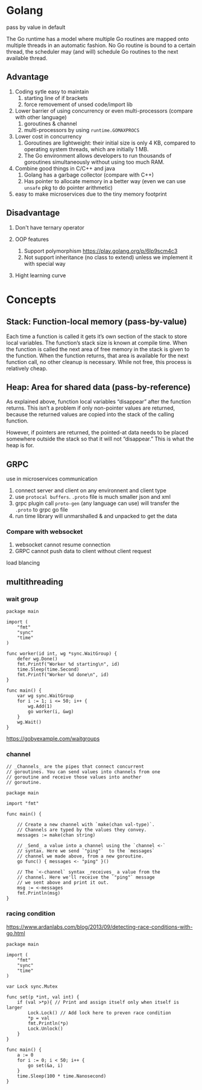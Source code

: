 
# Golang

pass by value in default

The Go runtime has a model where multiple Go routines are mapped onto multiple threads in an automatic fashion. No Go routine is bound to a certain thread, the scheduler may (and will) schedule Go routines to the next available thread.

## Advantage

1. Coding sytle easy to maintain
   1. starting line of if brackets
   2. force removement of unsed code/import lib
2. Lower barrier of using concurrency or even multi-processors (compare with other language)
   1. goroutines & channel
   2. multi-processors by using `runtime.GOMAXPROCS`
3. Lower cost in concurrency
   1. Goroutines are lightweight: their initial size is only 4 KB, compared to operating system threads, which are initially 1 MB.
   2. The Go environment allows developers to run thousands of goroutines simultaneously without using too much RAM.
4. Combine good things in C/C++ and java
   1. Golang has a garbage collector (compare with C++)
   2. Has pointer to allocate memory in a better way (even we can use `unsafe` pkg to do pointer arithmetic)
5. easy to make microservices due to the tiny memory footprint

## Disadvantage

1. Don't have ternary operator

2. OOP features
   1. Support polymorphism https://play.golang.org/p/6Ip9scm4c3
   2. Not support inheritance (no class to extend) unless we implement it with special way

3. Hight learning curve

# Concepts

## Stack: Function-local memory (pass-by-value)

Each time a function is called it gets it’s own section of the stack to store local variables. The function’s stack size is known at compile time. When the function is called the next area of free memory in the stack is given to the function. When the function returns, that area is available for the next function call, no other cleanup is necessary. While not free, this process is relatively cheap.

## Heap: Area for shared data (pass-by-reference)

As explained above, function local variables “disappear” after the function returns. This isn’t a problem if only non-pointer values are returned, because the returned values are copied into the stack of the calling function.

However, if pointers are returned, the pointed-at data needs to be placed somewhere outside the stack so that it will not “disappear.” This is what the heap is for.

## GRPC

use in microservices communication

1.  connect server and client on any environnent and client type
2.  use `protocal buffers`. `.proto` file is much smaller json and xml
3.  grpc plugin call `proto-gen` (any language can use) will transfer the `.proto` to grpc go file
4.  run time library will unmarshalled & and unpacked to get the data

### Compare with websocket
1.  websocket cannot resume connection
2.  GRPC cannot push data to client without client request

load blancing

## multithreading
### wait group
```
package main

import (
    "fmt"
    "sync"
    "time"
)

func worker(id int, wg *sync.WaitGroup) {
    defer wg.Done()
    fmt.Printf("Worker %d starting\n", id)
    time.Sleep(time.Second)
    fmt.Printf("Worker %d done\n", id)
}

func main() {
    var wg sync.WaitGroup
    for i := 1; i <= 50; i++ {
        wg.Add(1)
        go worker(i, &wg)
    }
    wg.Wait()
}
```
https://gobyexample.com/waitgroups

### channel
```
// _Channels_ are the pipes that connect concurrent
// goroutines. You can send values into channels from one
// goroutine and receive those values into another
// goroutine.

package main

import "fmt"

func main() {

	// Create a new channel with `make(chan val-type)`.
	// Channels are typed by the values they convey.
	messages := make(chan string)

	// _Send_ a value into a channel using the `channel <-`
	// syntax. Here we send `"ping"`  to the `messages`
	// channel we made above, from a new goroutine.
	go func() { messages <- "ping" }()

	// The `<-channel` syntax _receives_ a value from the
	// channel. Here we'll receive the `"ping"` message
	// we sent above and print it out.
	msg := <-messages
	fmt.Println(msg)
}
```

### racing condition

https://www.ardanlabs.com/blog/2013/09/detecting-race-conditions-with-go.html

```
package main

import (
	"fmt"
	"sync"
	"time"
)

var Lock sync.Mutex

func set(p *int, val int) {
    if (val >*p){ // Print and assign itself only when itself is larger
		Lock.Lock() // Add lock here to preven race condition
    	*p = val
		fmt.Println(*p)
		Lock.Unlock()
	}
}

func main() {
    a := 0
	for i := 0; i < 50; i++ {
		go set(&a, i)
	}
	time.Sleep(100 * time.Nanosecond)
}
```

